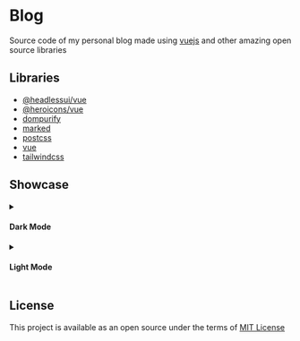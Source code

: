 # Blog

Source code of my personal blog made using [vuejs](https://vuejs.org) and other amazing open source libraries 

## Libraries
- [@headlessui/vue](https://www.npmjs.com/package/@headlessui/vue)
- [@heroicons/vue](https://github.com/tailwindlabs/heroicons)
- [dompurify](https://www.npmjs.com/package/dompurify)
- [marked](https://www.npmjs.com/package/marked)
- [postcss](https://www.npmjs.com/package/postcss)
- [vue](https://vuejs.org)
- [tailwindcss](https://tailwindcss.com/)

## Showcase
<details>
<summary><h4>Dark Mode</h4></summary>
<br>
<img src="/images/dark-desktop-home.png" width="800">
<img src="/images/dark-desktop-post.png" width="800">
<img src="/images/dark-mobile-post.png" width="400">
</details>

<details>
<summary><h4>Light Mode</h4></summary>
<br>
<img src="/images/light-desktop-home.png" width="800">
<img src="/images/light-mobile-home.png" width="400">
</details>

## License
This project is available as an open source under the terms of [MIT License](./LICENSE)
